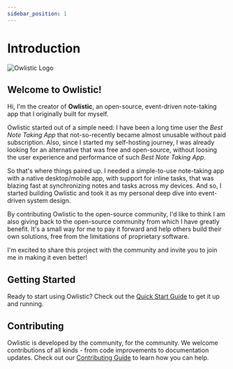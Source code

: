 ```yaml
---
sidebar_position: 1
---
```


# Introduction

![Owlistic Logo](/img/logo/owlistic-192x192.png)

## Welcome to Owlistic!

Hi, I'm the creator of **Owlistic**, an open-source, event-driven note-taking app that I originally built for myself.

Owlistic started out of a simple need: I have been a long time user the _Best Note Taking App_ that not-so-recently became almost unusable without paid subscription. Also, since I started my self-hosting journey, I was already looking for an alternative that was free and open-source, without loosing the user experience and performance of such _Best Note Taking App_.

So that's where things paired up. I needed a simple-to-use note-taking app with a native desktop/mobile app, with support for inline tasks, that was blazing fast at synchronizing notes and tasks across my devices. And so, I started building Owlistic and took it as my personal deep dive into event-driven system design.

By contributing Owlistic to the open-source community, I'd like to think I am also giving back to the open-source community from which I have greatly benefit. It's a small way for me to pay it forward and help others build their own solutions, free from the limitations of proprietary software.

I'm excited to share this project with the community and invite you to join me in making it even better!

## Getting Started

Ready to start using Owlistic? Check out the [Quick Start Guide](./quick-start) to get it up and running.

## Contributing

Owlistic is developed by the community, for the community. We welcome contributions of all kinds - from code improvements to documentation updates. Check out our [Contributing Guide](/docs/category/contributing) to learn how you can help.
